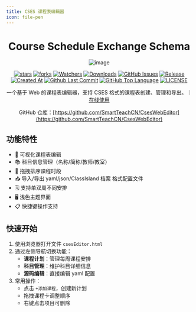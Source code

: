 ```yaml
---
title: CSES 课程表编辑器
icon: file-pen
---
```


<div align="center">

# Course Schedule Exchange Schema

![image](https://github.com/user-attachments/assets/1cb389a6-4004-4c04-9dbf-0c9aafc888a3)

[![stars](https://img.shields.io/github/stars/SmartTeachCN/CsesWebEditor?label=Stars)](https://github.com/SmartTeachCN/CsesWebEditor) [![forks](https://img.shields.io/github/forks/SmartTeachCN/CsesWebEditor?label=Forks)](https://github.com/SmartTeachCN/CsesWebEditor) [![Watchers](https://img.shields.io/github/watchers/SmartTeachCN/CsesWebEditor?style=social)](https://github.com/SmartTeachCN/CsesWebEditor/watchers) [![Downloads](https://img.shields.io/github/downloads/SmartTeachCN/CsesWebEditor/total?style=social&label=Downloads&logo=github)](https://github.com/SmartTeachCN/CsesWebEditor/releases/latest) [![GitHub Issues](https://img.shields.io/github/issues-search/SmartTeachCN/CsesWebEditor?query=is%3Aopen&style=flat&logo=github&label=Issues&color=%233fb950)](https://github.com/SmartTeachCN/CsesWebEditor/issues) [![Release](https://img.shields.io/github/v/release/SmartTeachCN/CsesWebEditor?style=flat&color=%233fb950&label=正式版)](https://github.com/SmartTeachCN/CsesWebEditor/releases/latest)  [![Created At](https://img.shields.io/github/created-at/SmartTeachCN/CsesWebEditor)](https://github.com/SmartTeachCN/CsesWebEditor) [![Github Last Commit](https://img.shields.io/github/last-commit/SmartTeachCN/CsesWebEditor)](https://github.com/SmartTeachCN/CsesWebEditor/commits/main) [![GitHub Top Language](https://img.shields.io/github/languages/top/SmartTeachCN/CsesWebEditor)](https://github.com/SmartTeachCN/CsesWebEditor) [![LICENSE](https://img.shields.io/badge/License-GPL--3.0-red.svg "LICENSE")](https://github.com/SmartTeachCN/CsesWebEditor/blob/main/LICENSE)

一个基于 Web 的课程表编辑器，支持 CSES 格式的课程表创建、管理和导出。｜[在线使用](https://edit.cses-org.cn/)

GitHub 仓库：[https://github.com/SmartTeachCN/CsesWebEditor](https://github.com/SmartTeachCN/CsesWebEditor)

</div>

## 功能特性

- 📅 可视化课程表编辑
- 📚 科目信息管理（名称/简称/教师/教室）
- 🔄 拖拽排序课程时段
- 📥 导入/导出 yaml/json/ClassIsland 档案 格式配置文件
- 🗓️ 支持单双周不同安排
- 🖥️ 浅色主题界面
- 📋 快捷键操作支持

## 快速开始

1. 使用浏览器打开文件 `csesEditor.html`
2. 通过左侧导航切换功能：
   - **课程计划**：管理每周课程安排
   - **科目管理**：维护科目详细信息
   - **源码编辑**：直接编辑 yaml 配置
3. 常用操作：
   - 点击 `+添加课程`，创建新计划
   - 拖拽课程卡调整顺序
   - 右键点击项目可删除
